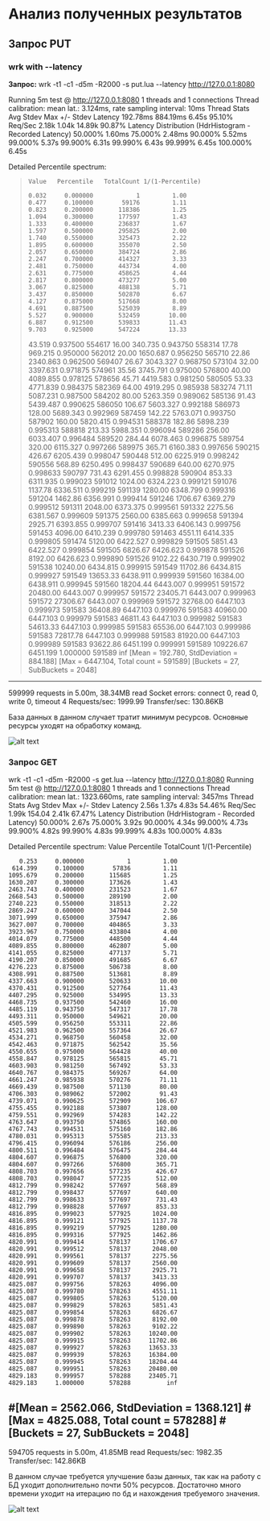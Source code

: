 Анализ полученных результатов
================
Запрос PUT 
----------------
### wrk with --latency
**Запрос:**
wrk -t1 -c1 -d5m -R2000 -s put.lua --latency  http://127.0.0.1:8080

Running 5m test @ http://127.0.0.1:8080
  1 threads and 1 connections
  Thread calibration: mean lat.: 3.124ms, rate sampling interval: 10ms
  Thread Stats   Avg      Stdev     Max   +/- Stdev
    Latency   192.78ms  884.19ms   6.45s    95.10%
    Req/Sec     2.18k     1.04k   14.89k    90.87%
  Latency Distribution (HdrHistogram - Recorded Latency)
 50.000%    1.60ms
 75.000%    2.48ms
 90.000%    5.52ms
 99.000%    5.37s 
 99.900%    6.31s 
 99.990%    6.43s 
 99.999%    6.45s 
100.000%    6.45s 

  Detailed Percentile spectrum:
  >     Value   Percentile   TotalCount 1/(1-Percentile)
>
  >     0.032     0.000000            1         1.00
  >     0.477     0.100000        59176         1.11
  >     0.823     0.200000       118386         1.25
  >     1.094     0.300000       177597         1.43
  >     1.333     0.400000       236837         1.67
  >     1.597     0.500000       295825         2.00
  >     1.740     0.550000       325473         2.22
  >     1.895     0.600000       355070         2.50
  >     2.057     0.650000       384724         2.86
  >     2.247     0.700000       414327         3.33
  >     2.481     0.750000       443734         4.00
  >     2.631     0.775000       458625         4.44
  >     2.817     0.800000       473277         5.00
  >     3.067     0.825000       488138         5.71
  >     3.437     0.850000       502870         6.67
  >     4.127     0.875000       517668         8.00
  >     4.691     0.887500       525039         8.89
  >     5.527     0.900000       532459        10.00
  >     6.887     0.912500       539833        11.43
  >     9.703     0.925000       547224        13.33
  >    43.519     0.937500       554617        16.00
  >   340.735     0.943750       558314        17.78
  >   969.215     0.950000       562012        20.00
  >  1650.687     0.956250       565710        22.86
  >  2340.863     0.962500       569407        26.67
  >  3043.327     0.968750       573104        32.00
  >  3397.631     0.971875       574961        35.56
  >  3745.791     0.975000       576800        40.00
  >  4089.855     0.978125       578656        45.71
  >  4419.583     0.981250       580505        53.33
  >  4771.839     0.984375       582369        64.00
  >  4919.295     0.985938       583274        71.11
  >  5087.231     0.987500       584202        80.00
  >  5263.359     0.989062       585136        91.43
  >  5439.487     0.990625       586050       106.67
  >  5603.327     0.992188       586973       128.00
  >  5689.343     0.992969       587459       142.22
  >  5763.071     0.993750       587902       160.00
  >  5820.415     0.994531       588378       182.86
  >  5898.239     0.995313       588818       213.33
  >  5988.351     0.996094       589286       256.00
  >  6033.407     0.996484       589520       284.44
  >  6078.463     0.996875       589754       320.00
  >  6115.327     0.997266       589975       365.71
  >  6160.383     0.997656       590215       426.67
  >  6205.439     0.998047       590448       512.00
  >  6225.919     0.998242       590556       568.89
  >  6250.495     0.998437       590689       640.00
  >  6270.975     0.998633       590797       731.43
  >  6291.455     0.998828       590904       853.33
  >  6311.935     0.999023       591012      1024.00
  >  6324.223     0.999121       591076      1137.78
  >  6336.511     0.999219       591139      1280.00
  >  6348.799     0.999316       591204      1462.86
  >  6356.991     0.999414       591246      1706.67
  >  6369.279     0.999512       591311      2048.00
  >  6373.375     0.999561       591332      2275.56
  >  6381.567     0.999609       591375      2560.00
  >  6385.663     0.999658       591394      2925.71
  >  6393.855     0.999707       591416      3413.33
  >  6406.143     0.999756       591453      4096.00
  >  6410.239     0.999780       591463      4551.11
  >  6414.335     0.999805       591474      5120.00
  >  6422.527     0.999829       591505      5851.43
  >  6422.527     0.999854       591505      6826.67
  >  6426.623     0.999878       591526      8192.00
  >  6426.623     0.999890       591526      9102.22
  >  6430.719     0.999902       591538     10240.00
  >  6434.815     0.999915       591549     11702.86
  >  6434.815     0.999927       591549     13653.33
  >  6438.911     0.999939       591560     16384.00
  >  6438.911     0.999945       591560     18204.44
  >  6443.007     0.999951       591572     20480.00
  >  6443.007     0.999957       591572     23405.71
  >  6443.007     0.999963       591572     27306.67
  >  6443.007     0.999969       591572     32768.00
  >  6447.103     0.999973       591583     36408.89
  >  6447.103     0.999976       591583     40960.00
  >  6447.103     0.999979       591583     46811.43
  >  6447.103     0.999982       591583     54613.33
  >  6447.103     0.999985       591583     65536.00
  >  6447.103     0.999986       591583     72817.78
  >  6447.103     0.999988       591583     81920.00
  >  6447.103     0.999989       591583     93622.86
  >  6451.199     0.999991       591589    109226.67
  >  6451.199     1.000000       591589          inf
[Mean    =      192.780, StdDeviation   =      884.188] 
[Max     =     6447.104, Total count    =       591589]
[Buckets =           27, SubBuckets     =         2048]
----------------------------------------------------------
  599999 requests in 5.00m, 38.34MB read
  Socket errors: connect 0, read 0, write 0, timeout 4
Requests/sec:   1999.99
Transfer/sec:    130.86KB

База данных в данном случает тратит минимум ресурсов.
Основные ресурсы уходят на обработку команд.

![alt text](put.svg)

### Запрос GET

wrk -t1 -c1 -d5m -R2000 -s get.lua --latency  http://127.0.0.1:8080
Running 5m test @ http://127.0.0.1:8080
  1 threads and 1 connections
  Thread calibration: mean lat.: 1323.660ms, rate sampling interval: 3457ms
  Thread Stats   Avg      Stdev     Max   +/- Stdev
    Latency     2.56s     1.37s    4.83s    54.46%
    Req/Sec     1.99k   154.04     2.41k    67.47%
  Latency Distribution (HdrHistogram - Recorded Latency)
 50.000%    2.67s 
 75.000%    3.92s 
 90.000%    4.34s 
 99.000%    4.73s 
 99.900%    4.82s 
 99.990%    4.83s 
 99.999%    4.83s 
100.000%    4.83s 

  Detailed Percentile spectrum:
       Value   Percentile   TotalCount 1/(1-Percentile)

       0.253     0.000000            1         1.00
     614.399     0.100000        57836         1.11
    1095.679     0.200000       115685         1.25
    1630.207     0.300000       173626         1.43
    2463.743     0.400000       231523         1.67
    2668.543     0.500000       289190         2.00
    2740.223     0.550000       318513         2.22
    2869.247     0.600000       347044         2.50
    3071.999     0.650000       375947         2.86
    3627.007     0.700000       404865         3.33
    3923.967     0.750000       433804         4.00
    4014.079     0.775000       448500         4.44
    4089.855     0.800000       462807         5.00
    4141.055     0.825000       477137         5.71
    4190.207     0.850000       491685         6.67
    4276.223     0.875000       506738         8.00
    4308.991     0.887500       513681         8.89
    4337.663     0.900000       520633        10.00
    4370.431     0.912500       527764        11.43
    4407.295     0.925000       534995        13.33
    4468.735     0.937500       542460        16.00
    4485.119     0.943750       547317        17.78
    4493.311     0.950000       549621        20.00
    4505.599     0.956250       553311        22.86
    4521.983     0.962500       557364        26.67
    4534.271     0.968750       560458        32.00
    4542.463     0.971875       562542        35.56
    4550.655     0.975000       564428        40.00
    4558.847     0.978125       565815        45.71
    4603.903     0.981250       567492        53.33
    4640.767     0.984375       569267        64.00
    4661.247     0.985938       570276        71.11
    4669.439     0.987500       571130        80.00
    4706.303     0.989062       572002        91.43
    4739.071     0.990625       572909       106.67
    4755.455     0.992188       573807       128.00
    4759.551     0.992969       574283       142.22
    4763.647     0.993750       574865       160.00
    4767.743     0.994531       575160       182.86
    4780.031     0.995313       575585       213.33
    4796.415     0.996094       576186       256.00
    4800.511     0.996484       576475       284.44
    4804.607     0.996875       576800       320.00
    4804.607     0.997266       576800       365.71
    4808.703     0.997656       577235       426.67
    4808.703     0.998047       577235       512.00
    4812.799     0.998242       577697       568.89
    4812.799     0.998437       577697       640.00
    4812.799     0.998633       577697       731.43
    4812.799     0.998828       577697       853.33
    4816.895     0.999023       577925      1024.00
    4816.895     0.999121       577925      1137.78
    4816.895     0.999219       577925      1280.00
    4816.895     0.999316       577925      1462.86
    4820.991     0.999414       578137      1706.67
    4820.991     0.999512       578137      2048.00
    4820.991     0.999561       578137      2275.56
    4820.991     0.999609       578137      2560.00
    4820.991     0.999658       578137      2925.71
    4820.991     0.999707       578137      3413.33
    4825.087     0.999756       578263      4096.00
    4825.087     0.999780       578263      4551.11
    4825.087     0.999805       578263      5120.00
    4825.087     0.999829       578263      5851.43
    4825.087     0.999854       578263      6826.67
    4825.087     0.999878       578263      8192.00
    4825.087     0.999890       578263      9102.22
    4825.087     0.999902       578263     10240.00
    4825.087     0.999915       578263     11702.86
    4825.087     0.999927       578263     13653.33
    4825.087     0.999939       578263     16384.00
    4825.087     0.999945       578263     18204.44
    4825.087     0.999951       578263     20480.00
    4829.183     0.999957       578288     23405.71
    4829.183     1.000000       578288          inf
#[Mean    =     2562.066, StdDeviation   =     1368.121]
#[Max     =     4825.088, Total count    =       578288]
#[Buckets =           27, SubBuckets     =         2048]
----------------------------------------------------------
  594705 requests in 5.00m, 41.85MB read
Requests/sec:   1982.35
Transfer/sec:    142.86KB

В данном случае требуется улучшение базы данных, 
так как на работу с БД уходит дополнительно почти 50% ресурсов. 
Достаточно много времени уходит на итерацию по бд и нахождения требуемого значения.

![alt text](get.svg)
